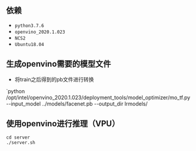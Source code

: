 ## 依赖
- `python3.7.6`
- `openvino_2020.1.023`
- `NCS2`
- `Ubuntu18.04`

## 生成openvino需要的模型文件

- 将train之后得到的pb文件进行转换

`python /opt/intel/openvino_2020.1.023/deployment_tools/model_optimizer/mo_tf.py --input_model ../models/facenet.pb --output_dir lrmodels/

## 使用openvino进行推理（VPU）
```
cd server
./server.sh
```
